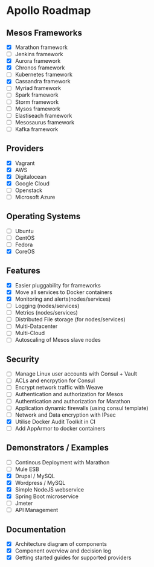 Apollo Roadmap
==============

Mesos Frameworks
--------
- [x] Marathon framework
- [ ] Jenkins framework
- [x] Aurora framework
- [x] Chronos framework
- [ ] Kubernetes framework
- [x] Cassandra framework
- [ ] Myriad framework
- [ ] Spark framework
- [ ] Storm framework
- [ ] Mysos framework
- [ ] Elastiseach framework
- [ ] Mesosaurus framework
- [ ] Kafka framework

Providers
---------
- [x] Vagrant
- [x] AWS
- [x] Digitalocean
- [x] Google Cloud
- [ ] Openstack
- [ ] Microsoft Azure

Operating Systems
-----------------
- [ ] Ubuntu
- [ ] CentOS
- [ ] Fedora
- [x] CoreOS

Features
--------
- [x] Easier pluggability for frameworks
- [x] Move all services to Docker containers
- [x] Monitoring and alerts(nodes/services)
- [ ] Logging (nodes/services)
- [ ] Metrics (nodes/services)
- [ ] Distributed File storage (for nodes/services)
- [ ] Multi-Datacenter
- [ ] Multi-Cloud
- [ ] Autoscaling of Mesos slave nodes

Security
--------
- [ ] Manage Linux user accounts with Consul + Vault
- [ ] ACLs and encrpytion for Consul
- [ ] Encrypt network traffic with Weave
- [ ] Authentication and authorization for Mesos
- [ ] Authentication and authorization for Marathon
- [ ] Application dynamic firewalls (using consul template)
- [ ] Network and Data encryption with IPsec
- [x] Utilise Docker Audit Toolkit in CI
- [ ] Add AppArmor to docker containers

Demonstrators / Examples
------------------------
- [ ] Continous Deployment with Marathon
- [ ] Mule ESB
- [x] Drupal / MySQL
- [x] Wordpress / MySQL
- [x] Simple NodeJS webservice
- [x] Spring Boot microservice
- [ ] Jmeter
- [ ] API Management

Documentation
-------------
- [x] Architecture diagram of components
- [x] Component overview and decision log
- [x] Getting started guides for supported providers
